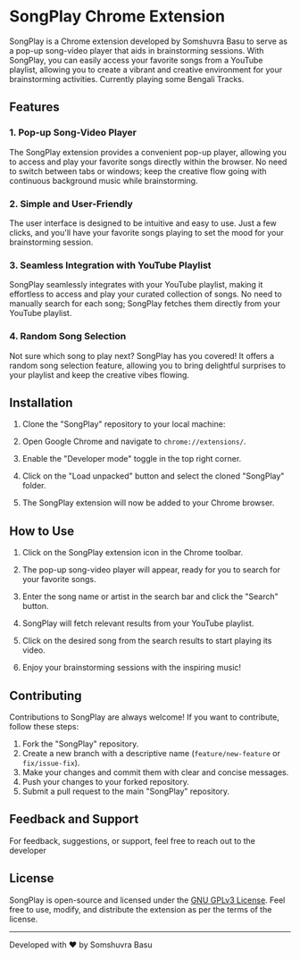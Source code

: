# SongPlay Chrome Extension

<!--![SongPlay](extension_screenshot.png)-->

SongPlay is a Chrome extension developed by Somshuvra Basu to serve as a pop-up song-video player that aids in brainstorming sessions. With SongPlay, you can easily access your favorite songs from a YouTube playlist, allowing you to create a vibrant and creative environment for your brainstorming activities.
Currently playing some Bengali Tracks.

## Features

### 1. Pop-up Song-Video Player
The SongPlay extension provides a convenient pop-up player, allowing you to access and play your favorite songs directly within the browser. No need to switch between tabs or windows; keep the creative flow going with continuous background music while brainstorming.

### 2. Simple and User-Friendly
The user interface is designed to be intuitive and easy to use. Just a few clicks, and you'll have your favorite songs playing to set the mood for your brainstorming session.

### 3. Seamless Integration with YouTube Playlist
SongPlay seamlessly integrates with your YouTube playlist, making it effortless to access and play your curated collection of songs. No need to manually search for each song; SongPlay fetches them directly from your YouTube playlist.

### 4. Random Song Selection
Not sure which song to play next? SongPlay has you covered! It offers a random song selection feature, allowing you to bring delightful surprises to your playlist and keep the creative vibes flowing.

## Installation

1. Clone the "SongPlay" repository to your local machine:

2. Open Google Chrome and navigate to `chrome://extensions/`.

3. Enable the "Developer mode" toggle in the top right corner.

4. Click on the "Load unpacked" button and select the cloned "SongPlay" folder.

5. The SongPlay extension will now be added to your Chrome browser.

## How to Use

1. Click on the SongPlay extension icon in the Chrome toolbar.

2. The pop-up song-video player will appear, ready for you to search for your favorite songs.

3. Enter the song name or artist in the search bar and click the "Search" button.

4. SongPlay will fetch relevant results from your YouTube playlist.

5. Click on the desired song from the search results to start playing its video.

6. Enjoy your brainstorming sessions with the inspiring music!

## Contributing

Contributions to SongPlay are always welcome! If you want to contribute, follow these steps:

1. Fork the "SongPlay" repository.
2. Create a new branch with a descriptive name (`feature/new-feature` or `fix/issue-fix`).
3. Make your changes and commit them with clear and concise messages.
4. Push your changes to your forked repository.
5. Submit a pull request to the main "SongPlay" repository.

## Feedback and Support

For feedback, suggestions, or support, feel free to reach out to the developer

## License

SongPlay is open-source and licensed under the [GNU GPLv3 License](LICENSE). Feel free to use, modify, and distribute the extension as per the terms of the license.

---

Developed with ❤️ by Somshuvra Basu

<!--[![GitHub](github-logo.png)](https://github.com/somshuvra) [![Twitter](twitter-logo.png)](https://twitter.com/somshuvra) [![LinkedIn](linkedin-logo.png)](https://www.linkedin.com/in/somshuvra) [![Website](website-logo.png)](https://www.somshuvra.com)-->
